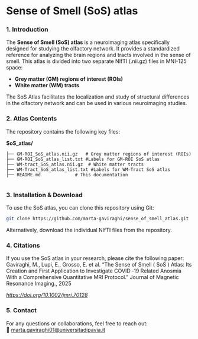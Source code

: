 # **Sense of Smell (SoS) atlas** 

### **1. Introduction** 
The **Sense of Smell (SoS) atlas** is a neuroimaging atlas specifically designed for studying the olfactory network. It provides a standardized reference for analyzing the brain regions and tracts involved in the sense of smell.
This atlas is divided into two separate NIfTI (.nii.gz) files in MNI-125 space:
- **Grey matter (GM) regions of interest (ROIs)**
- **White matter (WM) tracts**

The SoS Atlas facilitates the localization and study of structural differences in the olfactory network and can be used in various neuroimaging studies.

### **2. Atlas Contents**  
The repository contains the following key files:  

**SoS_atlas/**  
```
├── GM-ROI_SoS_atlas.nii.gz   # Grey matter regions of interest (ROIs)
├── GM-ROI_SoS_atlas_list.txt #Labels for GM-ROI SoS atlas
├── WM-tract_SoS_atlas.nii.gz  # White matter tracts
├── WM-Tract_SoS_atlas_list.txt #Labels for WM-Tract SoS atlas
├── README.md             # This documentation


```
### **3. Installation & Download**  
To use the SoS atlas, you can clone this repository using Git:  

```bash
git clone https://github.com/marta-gaviraghi/sense_of_smell_atlas.git

```

Alternatively, download the individual NIfTI files from the repository.

### **4. Citations**  
If you use the SoS atlas in your research, please cite the following paper: Gaviraghi, M., Lupi, E., Grosso, E. et al. “The Sense of Smell ( SoS ) Atlas: Its Creation and First Application to Investigate COVID ‐19 Related Anosmia With a Comprehensive Quantitative MRI Protocol.” Journal of Magnetic Resonance Imaging., 2025

*https://doi.org/10.1002/jmri.70128*  

### **5. Contact**  
For any questions or collaborations, feel free to reach out:  
📧 marta.gaviraghi01@universitadipavia.it 


